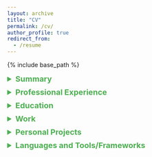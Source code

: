 ```yaml
---
layout: archive
title: "CV"
permalink: /cv/
author_profile: true
redirect_from:
  - /resume
---
```


{% include base_path %}
<details>
  <summary style="font-size: 18px; color: #4CAF50; margin-bottom: 10px;"><strong>Summary</strong></summary>
  <p>
    Ekin Alican Igdir<br>
    Ascheimer Strasse 2<br>
    Munich, Bavaria 81671<br>
    Email: igdir.ekin@gmail.com<br>
    <p>Highly skilled software developer with expertise in various programming languages and tools. Proven track record of successfully delivering software solutions and creating innovative frameworks. Strong problem-solving and analytical skills.</p>
  </p>
</details>

<details>
  <summary style="font-size: 18px; color: #4CAF50; margin-bottom: 10px;"><strong>Professional Experience</strong></summary>
  
  <h3>Software Developer</h3>
  <p><strong>Jenomics GMBH, Munich, Bavaria</strong><br>
  <em>2021 - 2023</em></p>
</details>

<details>
  <summary style="font-size: 18px; color: #4CAF50; margin-bottom: 10px;"><strong>Education</strong></summary>
  
  <ul>
    <li><strong>Master's Degree in Elektro- und Informationstechnik</strong><br>
    Technische Universität München, 2016 – 2020<br></li>
    <p>Finished all the required courses, didn't hand in the thesis.</p>
    <li><strong>Bachelor's Degree in Elektro- und Informationstechnik</strong><br>
    Technische Universität München, 2011 – 2016</li>
  </ul>
</details>

  <details>
    <summary style="font-size: 18px; color: #4CAF50; margin-bottom: 10px;"><strong>Work</strong></summary>
    <ul style="list-style-type:none;">
      <li>
  <details>
    <summary style="font-size: 17px; color: #4CAF30; margin-bottom: 15px;">
        <strong>Custom E-Trading Software</strong>
    </summary>  
      <ul>
          <li>Implemented a message broker using FIX standard.</li>
          <li>Ensured the visual representation was Directed Acyclic Graphs (DAG) for proper code generation.</li>
          <li>Designed and implemented a DataScroller for data acquisition and stream abstraction.</li>
          <li>Packaged the application using Docker.</li>
        </ul>
  </details>
      </li>
      <li>
  <details>
    <summary style="font-size: 17px; color: #4CAF30; margin-bottom: 15px;">
        <strong>Content Enrichment Framework</strong>
    </summary>  
      <ul>
          <li>Developed a framework for inspecting files.</li>
          <li>Created a parallel execution strategy for jobs with a graphviz export option.</li>
          <li>Implemented jobs such as Face Recognition, Object Detection, and Dominant Colors using OpenCV, Torch, JavaScript, and Vue.</li>
        </ul>
  </details>
      </li>
      <li>
  <details>
    <summary style="font-size: 17px; color: #4CAF30; margin-bottom: 15px;">
        <strong>Piced Desk</strong>
    </summary>
        <ul>
          <li>Developed a GUI app to validate and fix zip files according to specific specifications.</li>
          <li>Implemented using Java Swing, running on Windows.</li>
        </ul>
  </details>
      </li>
      <li>
  <details>
    <summary style="font-size: 17px; color: #4CAF30; margin-bottom: 15px;">
        <strong>AG (In-house Project)</strong>
    </summary>
        <ul>
          <li>Created a designer, including a thin wrapper around OpenCV.</li>
          <li>Implemented AI-related image analyzers.</li>
        </ul>
  </details>
      </li>
    </ul>
  </details>

  <details>
    <summary style="font-size: 18px; color: #4CAF50; margin-bottom: 10px;"> <strong>Personal Projects</strong></summary>
    <ul>
      <li>Monadic Parser Combinator in Rust</li>
      <li>Stack-Based Quasi-JIT Language in C</li>
      <li>Pattern Matching-Based Language in Rust</li>
      <li>Parallel Command Executor inspired by GNU Parallel in Rust</li>
      <li>Simple Chat Application in Rust using the Actor Model</li>
    </ul>
  </details>
</details>

<details>
  <summary style="font-size: 18px; color: #4CAF50; margin-bottom: 10px;"><strong>Languages and Tools/Frameworks</strong></summary>
    <details>
  <summary style="font-size: 18px; color: #4CAF50; margin-bottom: 10px;"> <strong>Languages:</strong></summary> 
    <ul>
      <li>Java</li>
      <li>C</li>
      <li>Rust</li>
      <li>Bash</li>
      <li>Latex</li>
      <li>Julia</li>
      <li>Python</li>
      <li>AWK</li>
      <li>MATLAB</li>
      <li>JavaScript</li>
    </ul>
    </details>
  <details>
  <summary style="font-size: 18px; color: #4CAF50; margin-bottom: 10px;"> <strong>Tools/Frameworks:</strong></summary>
    <ul>
      <li>QuickFIX</li>
      <li>OpenCV</li>
      <li>TensorFlow</li>
      <li>PyTorch</li>
      <li>Apache Tika</li>
      <li>Valgrind</li>
      <li>Docker</li>
      <li>GDB</li>
      <li>Git</li>
      <li>Make</li>
      <li>CMake</li>
      <li>Microsoft Office</li>
      <li>Gnuplot</li>
      <li>GNU Radio</li>
      <li>Graphviz</li>
      <li>Vue</li>
    </ul>
  </details>
  </details>

